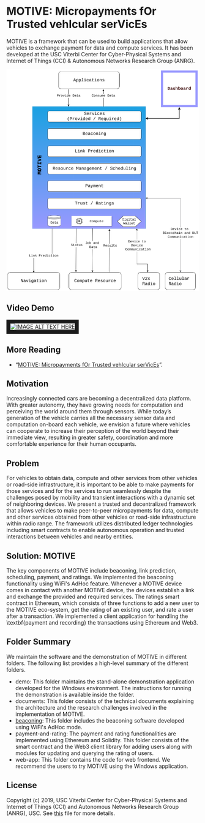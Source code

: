 # MOTIVE: Micropayments fOr Trusted vehIcular serVicEs

MOTIVE is a framework that can be used to build applications that allow vehicles to exchange payment for data and compute services. It has been developed at the USC Viterbi Center for Cyber-Physical Systems and Internet of Things (CCI) & Autonomous Networks Research Group (ANRG).

![MOTIVE Architecture illustration](/documents/Motive-architecture-full.png)

## Video Demo
<a href="http://www.youtube.com/watch?feature=player_embedded&v=qBkDRzxOUrA
" target="_blank"><img src="http://img.youtube.com/vi/qBkDRzxOUrA/0.jpg" 
alt="IMAGE ALT TEXT HERE" width="240" height="180" border="10" /></a>

## More Reading
* “[MOTIVE: Micropayments fOr Trusted vehIcular serVicEs](/documents/Motive.pdf)”. 

## Motivation
Increasingly connected cars are becoming a decentralized data platform. With greater autonomy, they have growing needs for computation and perceiving the world around them through sensors. While today’s generation of the vehicle carries all the necessary sensor data and computation on-board each vehicle, we envision a future where vehicles can cooperate to increase their perception of the world beyond their immediate view, resulting in greater safety, coordination and more comfortable experience for their human occupants.
## Problem
For vehicles to obtain data, compute and other services from other vehicles or road-side infrastructure, it is important to be able to make payments for those services and for the services to run seamlessly despite the challenges posed by mobility and transient interactions with a dynamic set of neighboring devices. We present a trusted and decentralized framework that allows vehicles to make peer-to-peer micropayments for data, compute and other services obtained from other vehicles or road-side infrastructure within radio range. The framework utilizes distributed ledger technologies including smart contracts to enable autonomous operation and trusted interactions between vehicles and nearby entities.
## Solution: MOTIVE
The key components of MOTIVE include beaconing, link prediction, scheduling, payment, and ratings. We implemented the beaconing functionality using WiFi's AdHoc feature. Whenever a MOTIVE device comes in contact with another MOTIVE device, the devices establish a link and exchange the provided and required services. The ratings smart contract in Ethereum, which consists of three functions to add a new user to the MOTIVE eco-system, get the rating of an existing user, and rate a user after a transaction. We implemented a client application for handling the \textbf{payment and recording} the transactions using Ethereum and Web3.

## Folder Summary
We maintain the software and the demonstration of MOTIVE in different folders. The following list provides a high-level summary of the different folders.

* demo: This folder maintains the stand-alone demonstration application developed for the Windows environment. The instructions for running the demonstration is available inside the folder.
* documents: This folder consists of the technical documents explaining the architecture and the research challenges involved in the implementation of MOTIVE.
* [beaconing](/beaconing/): This folder includes the beaconing software developed using WiFi's AdHoc mode. 
* payment-and-rating: The payment and rating functionalities are implemented using Ethereum and Solidity. This folder consists of the smart contract and the Web3 client library for adding users along with modules for updating and querying the rating of users.
* web-app: This folder contains the code for web frontend. We recommend the users to try MOTIVE using the Windows application.

## License
Copyright (c) 2019, USC Viterbi Center for Cyber-Physical Systems and Internet of Things (CCI) and Autonomous Networks Research Group (ANRG), USC. See [this](LICENSE.txt) file for more details.

